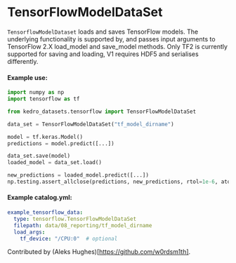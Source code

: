 # TensorFlowModelDataSet

``TensorflowModelDataset`` loads and saves TensorFlow models.
The underlying functionality is supported by, and passes input arguments to TensorFlow 2.X load_model and save_model methods. Only TF2 is currently supported for saving and loading, V1 requires HDF5 and serialises differently.

#### Example use:
```python
import numpy as np
import tensorflow as tf

from kedro_datasets.tensorflow import TensorFlowModelDataSet

data_set = TensorFlowModelDataSet("tf_model_dirname")

model = tf.keras.Model()
predictions = model.predict([...])

data_set.save(model)
loaded_model = data_set.load()

new_predictions = loaded_model.predict([...])
np.testing.assert_allclose(predictions, new_predictions, rtol=1e-6, atol=1e-6)
```

#### Example catalog.yml:
```yaml
example_tensorflow_data:
  type: tensorflow.TensorFlowModelDataSet
  filepath: data/08_reporting/tf_model_dirname
  load_args:
    tf_device: "/CPU:0"  # optional
```

Contributed by (Aleks Hughes)[https://github.com/w0rdsm1th].
